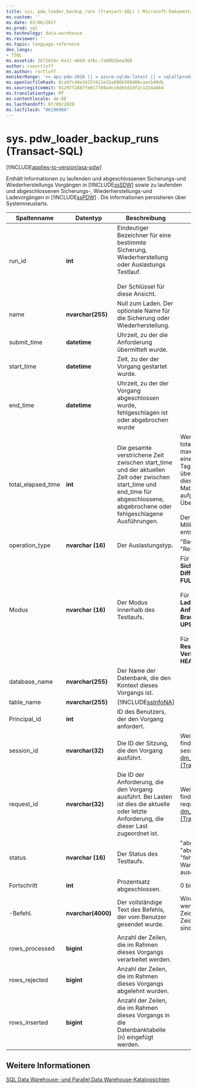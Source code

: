 ```yaml
---
title: sys. pdw_loader_backup_runs (Transact-SQL) | Microsoft-Dokumentation
ms.custom: ''
ms.date: 03/06/2017
ms.prod: sql
ms.technology: data-warehouse
ms.reviewer: ''
ms.topic: language-reference
dev_langs:
- TSQL
ms.assetid: 2b72034c-6a11-46b9-a76c-7a88b2bea360
author: ronortloff
ms.author: rortloff
monikerRange: '>= aps-pdw-2016 || = azure-sqldw-latest || = sqlallproducts-allversions'
ms.openlocfilehash: 6ca5fc44e34153411e32a890b509d86caacbd9db
ms.sourcegitcommit: 01297f2487fe017760adcc6db5d1df2c1234abb4
ms.translationtype: MT
ms.contentlocale: de-DE
ms.lasthandoff: 07/09/2020
ms.locfileid: "86196986"
---
```

# <a name="syspdw_loader_backup_runs-transact-sql"></a>sys. pdw_loader_backup_runs (Transact-SQL)
[!INCLUDE[applies-to-version/asa-pdw](../../includes/applies-to-version/asa-pdw.md)]

  Enthält Informationen zu laufenden und abgeschlossenen Sicherungs-und Wiederherstellungs Vorgängen in [!INCLUDE[ssSDW](../../includes/sssdw-md.md)] sowie zu laufenden und abgeschlossenen Sicherungs-, Wiederherstellungs-und Ladevorgängen in [!INCLUDE[ssPDW](../../includes/sspdw-md.md)] . Die Informationen persistieren über Systemneustarts.  
  
|Spaltenname|Datentyp|Beschreibung|Bereich|  
|-----------------|---------------|-----------------|-----------|  
|run_id|**int**|Eindeutiger Bezeichner für eine bestimmte Sicherung, Wiederherstellung oder Auslastungs Testlauf.<br /><br /> Der Schlüssel für diese Ansicht.||  
|name|**nvarchar(255)**|Null zum Laden. Der optionale Name für die Sicherung oder Wiederherstellung.||  
|submit_time|**datetime**|Uhrzeit, zu der die Anforderung übermittelt wurde.||  
|start_time|**datetime**|Zeit, zu der der Vorgang gestartet wurde.||  
|end_time|**datetime**|Uhrzeit, zu der der Vorgang abgeschlossen wurde, fehlgeschlagen ist oder abgebrochen wurde||  
|total_elapsed_time|**int**|Die gesamte verstrichene Zeit zwischen start_time und der aktuellen Zeit oder zwischen start_time und end_time für abgeschlossene, abgebrochene oder fehlgeschlagene Ausführungen.|Wenn total_elapsed_time den maximalen Wert für eine ganze Zahl (24,8 Tage in Millisekunden) überschreitet, führt dies zu einem Materialisierungs Fehler aufgrund eines Überlaufs.<br /><br /> Der maximale Wert in Millisekunden entspricht 24,8 Tagen.|  
|operation_type|**nvarchar (16)**|Der Auslastungstyp.|"Backup", "Load", "Restore"|  
|Modus|**nvarchar (16)**|Der Modus innerhalb des Testlaufs.|Für operation_type = **Sicherung**<br />**Differenzielle**<br />**FULL**<br /><br /> Für operation_type = **Laden**<br />**Anfügen**<br />**Brauchte**<br />**UPSERT**<br /><br /> Für operation_type = **Restore**<br />**Verbindung**<br />**HEADER_ONLY**|  
|database_name|**nvarchar(255)**|Der Name der Datenbank, die den Kontext dieses Vorgangs ist.||  
|table_name|**nvarchar(255)**|[!INCLUDE[ssInfoNA](../../includes/ssinfona-md.md)]||  
|Principal_id|**int**|ID des Benutzers, der den Vorgang anfordert.||  
|session_id|**nvarchar(32)**|Die ID der Sitzung, die den Vorgang ausführt.|Weitere Informationen finden Sie unter session_id in [sys. dm_pdw_exec_sessions &#40;Transact-SQL-&#41;](../../relational-databases/system-dynamic-management-views/sys-dm-pdw-exec-sessions-transact-sql.md).|  
|request_id|**nvarchar(32)**|Die ID der Anforderung, die den Vorgang ausführt. Bei Lasten ist dies die aktuelle oder letzte Anforderung, die dieser Last zugeordnet ist.|Weitere Informationen finden Sie unter request_id in [sys. dm_pdw_exec_requests &#40;Transact-SQL-&#41;](../../relational-databases/system-dynamic-management-views/sys-dm-pdw-exec-requests-transact-sql.md).|  
|status|**nvarchar (16)**|Der Status des Testlaufs.|"abgebrochen", "abgeschlossen", "fehlerhaft", "in Warteschlange", "wird ausgeführt"|  
|Fortschritt|**int**|Prozentsatz abgeschlossen.|0 bis 100|  
|-Befehl.|**nvarchar(4000)**|Der vollständige Text des Befehls, der vom Benutzer gesendet wurde.|Wird abgeschnitten, wenn mehr als 4000 Zeichen (zählungs Zeichen) enthalten sind.|  
|rows_processed|**bigint**|Anzahl der Zeilen, die im Rahmen dieses Vorgangs verarbeitet werden.||  
|rows_rejected|**bigint**|Anzahl der Zeilen, die im Rahmen dieses Vorgangs abgelehnt wurden.||  
|rows_inserted|**bigint**|Anzahl der Zeilen, die im Rahmen dieses Vorgangs in die Datenbanktabelle (n) eingefügt werden.||  
  
## <a name="see-also"></a>Weitere Informationen  
 [SQL Data Warehouse- und Parallel Data Warehouse-Katalogsichten](../../relational-databases/system-catalog-views/sql-data-warehouse-and-parallel-data-warehouse-catalog-views.md)  
  
  

